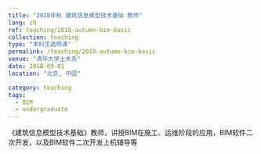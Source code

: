 ```yaml
---
title: "2018年秋 建筑信息模型技术基础 教师"
lang: zh
ref: teaching/2018-autumn-bim-basic
collection: teaching
type: "本科生选修课"
permalink: /teaching/2018-autumn-bim-basic
venue: "清华大学土木系"
date: 2018-09-01
location: "北京, 中国"

category: teaching
tags: 
  - BIM
  - undergraduate
---
```


《建筑信息模型技术基础》教师，讲授BIM在施工、运维阶段的应用，BIM软件二次开发，以及BIM软件二次开发上机辅导等